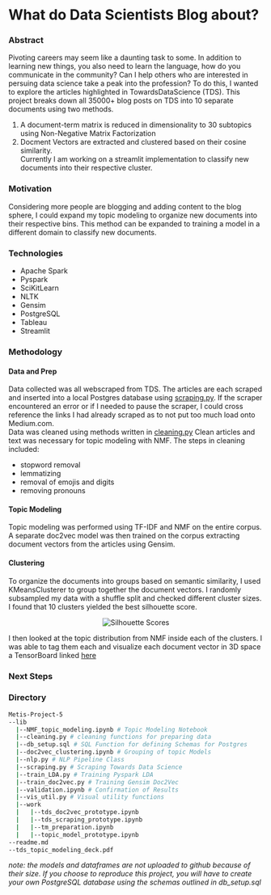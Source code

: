 # What do Data Scientists Blog about?
### Abstract
Pivoting careers may seem like a daunting task to some.  In addition to learning new things, you also need to learn the language,  how do you communicate in the community?  Can I help others who are interested in persuing data science take a peak into the profession?  To do this, I wanted to explore the articles highlighted in TowardsDataScience (TDS).  This project breaks down all 35000+ blog posts on TDS into 10 separate documents using two methods.  
1. A document-term matrix is reduced in dimensionality to 30 subtopics using Non-Negative Matrix Factorization
2. Docment Vectors are extracted and clustered based on their cosine similarity.  
Currently I am working on a streamlit implementation to classify new documents into their respective cluster.  

### Motivation
Considering more people are blogging and adding content to the blog sphere, I could expand my topic modeling to organize new documents into their respective bins.  This method can be expanded to training a model in a different domain to classify new documents.  

### Technologies
* Apache Spark
* Pyspark
* SciKitLearn
* NLTK
* Gensim
* PostgreSQL
* Tableau
* Streamlit 

### Methodology
#### Data and Prep
Data collected was all webscraped from TDS.  The articles are each scraped and inserted into a local Postgres database using [scraping.py](https://github.com/aauyeung19/Topic-Modeling-Towards-Data-Science-NLP/blob/main/lib/scraping.py).  If the scraper encountered an error or if I needed to pause the scraper, I could cross reference the links I had already scraped as to not put too much load onto Medium.com.  
Data was cleaned using methods written in [cleaning.py](https://github.com/aauyeung19/Topic-Modeling-Towards-Data-Science-NLP/blob/main/lib/cleaning.py) Clean articles and text was necessary for topic modeling with NMF.  The steps in cleaning included:
* stopword removal
* lemmatizing
* removal of emojis and digits
* removing pronouns 

#### Topic Modeling
Topic modeling was performed using TF-IDF and NMF on the entire corpus.  A separate doc2vec model was then trained on the corpus extracting document vectors from the articles using Gensim.

#### Clustering
To organize the documents into groups based on semantic similarity, I used KMeansClusterer to group together the document vectors.  I randomly subsampled my data with a shuffle split and checked different cluster sizes.  I found that 10 clusters yielded the best silhouette score.

<p align="center">
  <img alt="Silhouette Scores" src="https://github.com/aauyeung19/Topic-Modeling-Towards-Data-Science-NLP/blob/main/vis/silhouette_training.png?raw=true">
</p>

I then looked at the topic distribution from NMF inside each of the clusters.  I was able to tag them each and visualize each document vector in 3D space a TensorBoard linked [here](http://projector.tensorflow.org/?config=https://gist.githubusercontent.com/aauyeung19/0c6e22d35cd601fbe07fa9f97ff2221c/raw/8463ec2972f8c5e6b295d2462e96b9cbb7c9a4af/projector_config.json)

### Next Steps

### Directory

```bash
Metis-Project-5  
--lib  
  |--NMF_topic_modeling.ipynb # Topic Modeling Notebook  
  |--cleaning.py # cleaning functions for preparing data  
  |--db_setup.sql # SQL Function for defining Schemas for Postgres  
  |--doc2vec_clustering.ipynb # Grouping of topic Models  
  |--nlp.py # NLP Pipeline Class  
  |--scraping.py # Scraping Towards Data Science  
  |--train_LDA.py # Training Pyspark LDA  
  |--train_doc2vec.py # Training Gensim Doc2Vec  
  |--validation.ipynb # Confirmation of Results  
  |--vis_util.py # Visual utility functions  
  |--work  
  |   |--tds_doc2vec_prototype.ipynb  
  |   |--tds_scraping_prototype.ipynb  
  |   |--tm_preparation.ipynb  
  |   |--topic_model_prototype.ipynb  
--readme.md  
--tds_topic_modeling_deck.pdf
```

*note: the models and dataframes are not uploaded to github because of their size.  If you choose to reproduce this project, you will have to create your own PostgreSQL database using the schemas outlined in db_setup.sql*
